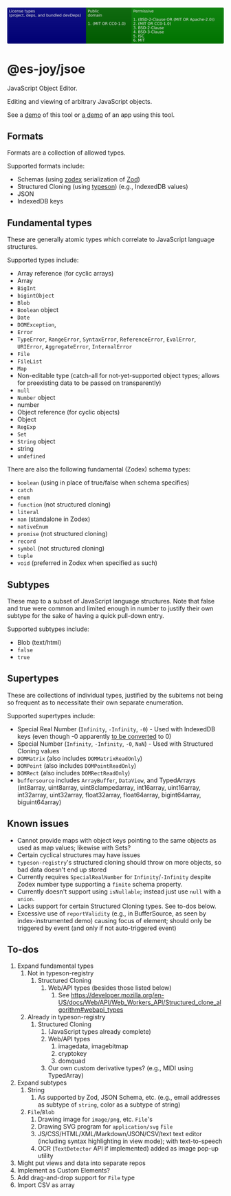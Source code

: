 [![Licenses badge](https://raw.githubusercontent.com/brettz9/integrity-matters/master/badges/licenses-badge.svg?sanitize=true)](badges/licenses-badge.svg)

# @es-joy/jsoe

JavaScript Object Editor.

Editing and viewing of arbitrary JavaScript objects.

See a [demo](https://es-joy.github.io/jsoe/demo/) of this tool or
[a demo](https://brettz9.github.io/idb-manager/index-pages.html) of an
app using this tool.

## Formats

Formats are a collection of allowed types.

Supported formats include:

- Schemas (using [zodex](https://github.com/commonbaseapp/zodex) serialization of [Zod](https://github.com/colinhacks/zod))
- Structured Cloning (using [typeson](https://github.com/dfahlander/typeson)) (e.g., IndexedDB values)
- JSON
- IndexedDB keys

## Fundamental types

These are generally atomic types which correlate to JavaScript language structures.

Supported types include:

- Array reference (for cyclic arrays)
- Array
- `BigInt`
- `bigintObject`
- `Blob`
- `Boolean` object
- `Date`
- `DOMException`,
- `Error`
- `TypeError`, `RangeError`, `SyntaxError`, `ReferenceError`, `EvalError`,
    `URIError`, `AggregateError`, `InternalError`
- `File`
- `FileList`
- `Map`
- Non-editable type (catch-all for not-yet-supported object types; allows
    for preexisting data to be passed on transparently)
- `null`
- `Number` object
- number
- Object reference (for cyclic objects)
- Object
- `RegExp`
- `Set`
- `String` object
- string
- `undefined`

There are also the following fundamental (Zodex) schema types:

- `boolean` (using in place of true/false when schema specifies)
- `catch`
- `enum`
- `function` (not structured cloning)
- `literal`
- `nan` (standalone in Zodex)
- `nativeEnum`
- `promise` (not structured cloning)
- `record`
- `symbol` (not structured cloning)
- `tuple`
- `void` (preferred in Zodex when specified as such)

## Subtypes

These map to a subset of JavaScript language structures. Note that false and true were common and limited enough in number to justify their own subtype for the sake of having a quick pull-down entry.

Supported subtypes include:

- Blob (text/html)
- `false`
- `true`

## Supertypes

These are collections of individual types, justified by the subitems not being so frequent as to necessitate their own
separate enumeration.

Supported supertypes include:

- Special Real Number (`Infinity`, `-Infinity`, `-0`) - Used with IndexedDB keys (even though -0 apparently [to be converted](https://github.com/w3c/IndexedDB/issues/375) to 0)
- Special Number (`Infinity`, `-Infinity`, `-0`, `NaN`) - Used with Structured Cloning values
- `DOMMatrix` (also includes `DOMMatrixReadOnly`)
- `DOMPoint` (also includes `DOMPointReadOnly`)
- `DOMRect` (also includes `DOMRectReadOnly`)
- `buffersource` includes `ArrayBuffer`, `DataView`, and TypedArrays
    (int8array, uint8array, uint8clampedarray, int16array, uint16array,
    int32array, uint32array, float32array, float64array,
    bigint64array, biguint64array)

## Known issues

- Cannot provide maps with object keys pointing to the same objects as used
    as map values; likewise with Sets?
- Certain cyclical structures may have issues
- `typeson-registry`'s structured cloning should throw on more objects, so
   bad data doesn't end up stored
- Currently requires `SpecialRealNumber` for `Infinity`/`-Infinity` despite
    Zodex number type supporting a `finite` schema property.
- Currently doesn't support using `isNullable`; instead just use `null` with
    a `union`.
- Lacks support for certain Structured Cloning types. See to-dos below.
- Excessive use of `reportValidity` (e.g., in BufferSource, as seen by
    index-instrumented demo) causing focus of element; should only be triggered by
    event (and only if not auto-triggered event)

## To-dos

1. Expand fundamental types
    1. Not in typeson-registry
        1. Structured Cloning
            1. Web/API types (besides those listed below)
                1. See <https://developer.mozilla.org/en-US/docs/Web/API/Web_Workers_API/Structured_clone_algorithm#webapi_types>
    1. Already in typeson-registry
        1. Structured Cloning
            1. (JavaScript types already complete)
            1. Web/API types
                1. imagedata, imagebitmap
                1. cryptokey
                1. domquad
            1. Our own custom derivative types? (e.g., MIDI using TypedArray)
1. Expand subtypes
    1. String
        1. As supported by Zod, JSON Schema, etc. (e.g., email addresses as
            subtype of `string`, color as a subtype of string)
    1. `File`/`Blob`
        1. Drawing image for `image/png`, etc. `File`'s
        1. Drawing SVG program for `application/svg` `File`
        1. JS/CSS/HTML/XML/Markdown/JSON/CSV/text text editor (including
            syntax highlighting in view mode); with text-to-speech
        1. OCR (`TextDetector` API if implemented) added as image pop-up
            utility
1. Might put views and data into separate repos
1. Implement as Custom Elements?
1. Add drag-and-drop support for `File` type
1. Import CSV as array
